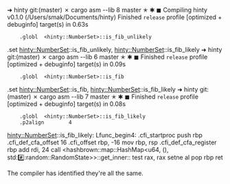 ➜  hinty git:(master) ✗ cargo asm --lib 8                                                                          master ✭ ✱ ◼
   Compiling hinty v0.1.0 (/Users/smak/Documents/hinty)
    Finished `release` profile [optimized + debuginfo] target(s) in 0.63s

        .globl  <hinty::NumberSet>::is_fib_unlikely
.set <hinty::NumberSet>::is_fib_unlikely, <hinty::NumberSet>::is_fib_likely
➜  hinty git:(master) ✗ cargo asm --lib 6                                                                          master ✭ ✱ ◼
    Finished `release` profile [optimized + debuginfo] target(s) in 0.09s

        .globl  <hinty::NumberSet>::is_fib
.set <hinty::NumberSet>::is_fib, <hinty::NumberSet>::is_fib_likely
➜  hinty git:(master) ✗ cargo asm --lib 7                                                                          master ✭ ✱ ◼
    Finished `release` profile [optimized + debuginfo] target(s) in 0.08s

        .globl  <hinty::NumberSet>::is_fib_likely
        .p2align        4
<hinty::NumberSet>::is_fib_likely:
Lfunc_begin4:
        .cfi_startproc
        push rbp
        .cfi_def_cfa_offset 16
        .cfi_offset rbp, -16
        mov rbp, rsp
        .cfi_def_cfa_register rbp
        add rdi, 24
        call <hashbrown::map::HashMap<u64, (), std::hash::random::RandomState>>::get_inner::<u64>
        test rax, rax
        setne al
        pop rbp
        ret


The compiler has identified they're all the same.